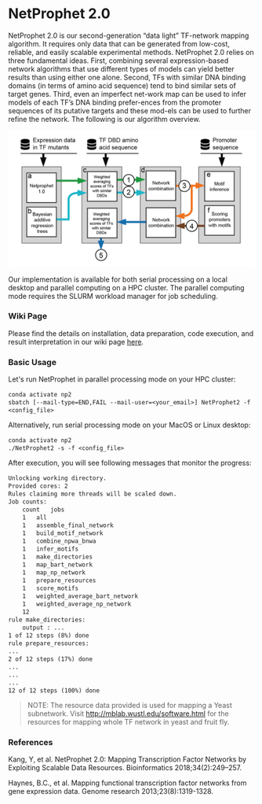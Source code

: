 # NetProphet 2.0

NetProphet 2.0 is our second-generation “data light” TF-network mapping algorithm. It requires only data that can be generated from low-cost, reliable, and easily scalable experimental methods. NetProphet 2.0 relies on three fundamental ideas. First, combining several expression-based network algorithms that use different types of models can yield better results than using either one alone. Second, TFs with similar DNA binding domains (in terms of amino acid sequence) tend to bind similar sets of target genes. Third, even an imperfect net-work map can be used to infer models of each TF’s DNA binding prefer-ences from the promoter sequences of its putative targets and these mod-els can be used to further refine the network. The following is our algorithm overview.

![NetProphet2.0_overview](NP2_overview.png)

Our implementation is available for both serial processing on a local desktop and parallel computing on a HPC cluster. The parallel computing mode requires the SLURM workload manager for job scheduling. 

### Wiki Page

Please find the details on installation, data preparation, code execution, and result interpretation in our wiki page [here](https://github.com/yiming-kang/NetProphet_2.0/wiki).

### Basic Usage

Let's run NetProphet in parallel processing mode on your HPC cluster:

```
conda activate np2
sbatch [--mail-type=END,FAIL --mail-user=<your_email>] NetProphet2 -f <config_file>
```

Alternatively, run serial processing mode on your MacOS or Linux desktop:

```
conda activate np2
./NetProphet2 -s -f <config_file>
```

After execution, you will see following messages that monitor the progress:
	
```
Unlocking working directory.
Provided cores: 2
Rules claiming more threads will be scaled down.
Job counts:
	count	jobs
	1	all
	1	assemble_final_network
	1	build_motif_network
	1	combine_npwa_bnwa
	1	infer_motifs
	1	make_directories
	1	map_bart_network
	1	map_np_network
	1	prepare_resources
	1	score_motifs
	1	weighted_average_bart_network
	1	weighted_average_np_network
	12
rule make_directories:
	output : ...
1 of 12 steps (8%) done
rule prepare_resources:
...
2 of 12 steps (17%) done
...
...
...
12 of 12 steps (100%) done
```

> NOTE: The resource data provided is used for mapping a Yeast subnetwork. Visit http://mblab.wustl.edu/software.html for the resources for mapping whole TF network in yeast and fruit fly.


### References

Kang, Y, et al. NetProphet 2.0: Mapping Transcription Factor Networks by Exploiting Scalable Data Resources. Bioinformatics 2018;34(2):249–257.

Haynes, B.C., et al. Mapping functional transcription factor networks from gene expression data. Genome research 2013;23(8):1319-1328.
